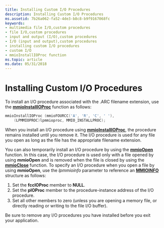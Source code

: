 ```yaml
---
title: Installing Custom I/O Procedures
description: Installing Custom I/O Procedures
ms.assetid: 7b26a062-fa52-4de3-b8c8-b9f9167068fc
keywords:
- multimedia file I/O,custom procedures
- file I/O,custom procedures
- input and output (I/O),custom procedures
- I/O (input and output),custom procedures
- installing custom I/O procedures
- custom I/O
- mmioInstallIOProc function
ms.topic: article
ms.date: 05/31/2018
---
```


# Installing Custom I/O Procedures

To install an I/O procedure associated with the .ARC filename extension, use the [**mmioInstallIOProc**](/windows/win32/api/mmiscapi/nf-mmiscapi-mmioinstallioproc) function as follows:


```C++
mmioInstallIOProc (mmioFOURCC('A', 'R', 'C', ' '), 
    (LPMMIOPROC)lpmmioproc, MMIO_INSTALLPROC); 
```



When you install an I/O procedure using [**mmioInstallIOProc**](/windows/win32/api/mmiscapi/nf-mmiscapi-mmioinstallioproc), the procedure remains installed until you remove it. The I/O procedure is used for any file you open as long as the file has the appropriate filename extension.

You can also temporarily install an I/O procedure by using the [**mmioOpen**](/windows/win32/api/mmiscapi/nf-mmiscapi-mmioopen) function. In this case, the I/O procedure is used only with a file opened by using **mmioOpen** and is removed when the file is closed by using the [**mmioClose**](/windows/win32/api/mmiscapi/nf-mmiscapi-mmioclose) function. To specify an I/O procedure when you open a file by using **mmioOpen**, use the *lpmmioinfo* parameter to reference an [**MMIOINFO**](/previous-versions//dd757322(v=vs.85)) structure as follows:

1.  Set the **fccIOProc** member to **NULL**.
2.  Set the **pIOProc** member to the procedure-instance address of the I/O procedure.
3.  Set all other members to zero (unless you are opening a memory file, or directly reading or writing to the file I/O buffer).

Be sure to remove any I/O procedures you have installed before you exit your application.

 

 